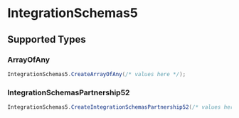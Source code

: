 # IntegrationSchemas5


## Supported Types

### ArrayOfAny

```csharp
IntegrationSchemas5.CreateArrayOfAny(/* values here */);
```

### IntegrationSchemasPartnership52

```csharp
IntegrationSchemas5.CreateIntegrationSchemasPartnership52(/* values here */);
```
